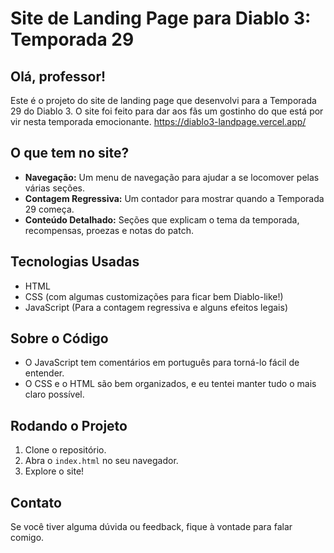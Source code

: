 # Site de Landing Page para Diablo 3: Temporada 29

## Olá, professor!

Este é o projeto do site de landing page que desenvolvi para a Temporada 29 do Diablo 3. O site foi feito para dar aos fãs um gostinho do que está por vir nesta temporada emocionante.
https://diablo3-landpage.vercel.app/

## O que tem no site?

- **Navegação:** Um menu de navegação para ajudar a se locomover pelas várias seções.
- **Contagem Regressiva:** Um contador para mostrar quando a Temporada 29 começa.
- **Conteúdo Detalhado:** Seções que explicam o tema da temporada, recompensas, proezas e notas do patch.
  
## Tecnologias Usadas

- HTML
- CSS (com algumas customizações para ficar bem Diablo-like!)
- JavaScript (Para a contagem regressiva e alguns efeitos legais)

## Sobre o Código

- O JavaScript tem comentários em português para torná-lo fácil de entender.
- O CSS e o HTML são bem organizados, e eu tentei manter tudo o mais claro possível.

## Rodando o Projeto

1. Clone o repositório.
2. Abra o `index.html` no seu navegador.
3. Explore o site!

## Contato

Se você tiver alguma dúvida ou feedback, fique à vontade para falar comigo.
